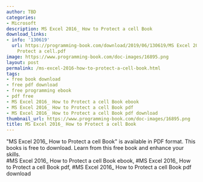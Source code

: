 ```yaml
---
author: TBD
categories:
- Microsoft
description: MS Excel 2016_ How to Protect a cell Book
download_links:
- info: '130619'
  url: https://programming-book.com/download/2019/06/130619/MS Excel 2016_ How to
    Protect a cell.pdf
image: https://www.programming-book.com/doc-images/16895.png
layout: post
permalink: /ms-excel-2016-how-to-protect-a-cell-book.html
tags:
- free book download
- free pdf download
- free programming ebook
- pdf free
- MS Excel 2016_ How to Protect a cell Book ebook
- MS Excel 2016_ How to Protect a cell Book pdf
- MS Excel 2016_ How to Protect a cell Book pdf download
thumbnail_url: https://www.programming-book.com/doc-images/16895.png
title: MS Excel 2016_ How to Protect a cell Book
---
```


 
<div class="item-desc text-justify">
  "MS Excel 2016_ How to Protect a cell Book" is available in PDF format. This books is free to download. Learn from this free book and enhance your skills.
  <br>
  #MS Excel 2016_ How to Protect a cell Book ebook, #MS Excel 2016_ How to Protect a cell Book pdf, #MS Excel 2016_ How to Protect a cell Book pdf download
</div>
